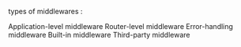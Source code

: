 types of middlewares :

Application-level middleware
Router-level middleware
Error-handling middleware
Built-in middleware
Third-party middleware
